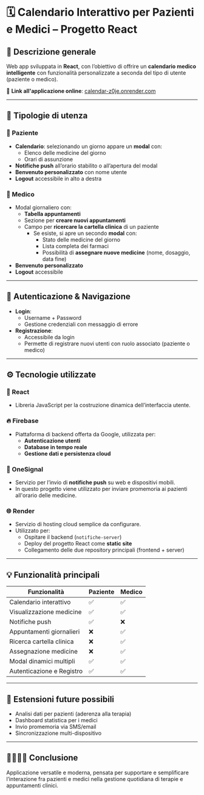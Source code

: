 # 🗓️ Calendario Interattivo per Pazienti e Medici – Progetto React

## 📌 Descrizione generale

Web app sviluppata in **React**, con l’obiettivo di offrire un **calendario medico intelligente** con funzionalità personalizzate a seconda del tipo di utente (paziente o medico).

🔗 **Link all'applicazione online**: [calendar-z0je.onrender.com](https://calendar-z0je.onrender.com)

---

## 👥 Tipologie di utenza

### 🔹 Paziente
- **Calendario**: selezionando un giorno appare un **modal** con:
  - Elenco delle medicine del giorno
  - Orari di assunzione
- **Notifiche push** all’orario stabilito o all’apertura del modal
- **Benvenuto personalizzato** con nome utente
- **Logout** accessibile in alto a destra

### 🔹 Medico
- Modal giornaliero con:
  - **Tabella appuntamenti**
  - Sezione per **creare nuovi appuntamenti**
  - Campo per **ricercare la cartella clinica** di un paziente
    - Se esiste, si apre un secondo **modal** con:
      - Stato delle medicine del giorno
      - Lista completa dei farmaci
      - Possibilità di **assegnare nuove medicine** (nome, dosaggio, data fine)
- **Benvenuto personalizzato**
- **Logout** accessibile

---

## 🔐 Autenticazione & Navigazione

- **Login**:
  - Username + Password
  - Gestione credenziali con messaggio di errore
- **Registrazione**:
  - Accessibile da login
  - Permette di registrare nuovi utenti con ruolo associato (paziente o medico)

---

## ⚙️ Tecnologie utilizzate

### 🧩 React
- Libreria JavaScript per la costruzione dinamica dell’interfaccia utente.

### 🔥 Firebase
- Piattaforma di backend offerta da Google, utilizzata per:
  - **Autenticazione utenti**
  - **Database in tempo reale**
  - **Gestione dati e persistenza cloud**

### 📲 OneSignal
- Servizio per l’invio di **notifiche push** su web e dispositivi mobili.  
- In questo progetto viene utilizzato per inviare promemoria ai pazienti all'orario delle medicine.

### 🌐 Render
- Servizio di hosting cloud semplice da configurare.  
- Utilizzato per:
  - Ospitare il backend (`notifiche-server`)
  - Deploy del progetto React come **static site**
  - Collegamento delle due repository principali (frontend + server)

---

## 💡 Funzionalità principali

| Funzionalità | Paziente | Medico |
|--------------|----------|--------|
| Calendario interattivo | ✅ | ✅ |
| Visualizzazione medicine | ✅ | ✅ |
| Notifiche push | ✅ | ❌ |
| Appuntamenti giornalieri | ❌ | ✅ |
| Ricerca cartella clinica | ❌ | ✅ |
| Assegnazione medicine | ❌ | ✅ |
| Modal dinamici multipli | ✅ | ✅ |
| Autenticazione e Registro | ✅ | ✅ |

---

## 🚀 Estensioni future possibili

- Analisi dati per pazienti (aderenza alla terapia)
- Dashboard statistica per i medici
- Invio promemoria via SMS/email
- Sincronizzazione multi-dispositivo

---

## 👨‍⚕️👩‍⚕️ Conclusione

Applicazione versatile e moderna, pensata per supportare e semplificare l’interazione fra pazienti e medici nella gestione quotidiana di terapie e appuntamenti clinici.
